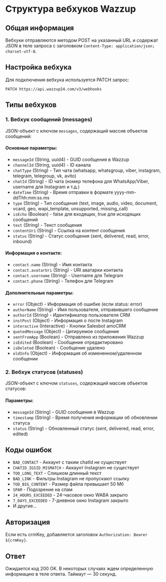 # Структура вебхуков Wazzup

## Общая информация

Вебхуки отправляются методом POST на указанный URL и содержат JSON в теле запроса с заголовком `Content-Type: application/json; charset-utf-8`.

## Настройка вебхука

Для подключения вебхука используется PATCH запрос:
```
PATCH https://api.wazzup24.com/v3/webhooks
```

## Типы вебхуков

### 1. Вебхук сообщений (messages)

JSON-объект с ключом `messages`, содержащий массив объектов сообщений:

#### Основные параметры:
- `messageId` (String, uuid4) - GUID сообщения в Wazzup
- `channelId` (String, uuid4) - ID канала
- `chatType` (String) - Тип чата (whatsapp, whatsgroup, viber, instagram, telegram, telegroup, vk, avito)
- `chatId` (String) - ID чата (номер телефона для WhatsApp/Viber, username для Instagram и т.д.)
- `dateTime` (String) - Время отправки в формате yyyy-mm-ddThh:mm:ss.ms
- `type` (String) - Тип сообщения (text, image, audio, video, document, vcard, geo, wapi_template, unsupported, missing_call)
- `isEcho` (Boolean) - false для входящих, true для исходящих сообщений
- `text` (String) - Текст сообщения
- `contentUri` (String) - Ссылка на контент сообщения
- `status` (String) - Статус сообщения (sent, delivered, read, error, inbound)

#### Информация о контакте:
- `contact.name` (String) - Имя контакта
- `contact.avatarUri` (String) - URI аватарки контакта
- `contact.username` (String) - Username для Telegram
- `contact.phone` (String) - Телефон для Telegram

#### Дополнительные параметры:
- `error` (Object) - Информация об ошибке (если status: error)
- `authorName` (String) - Имя пользователя, отправившего сообщение
- `authorId` (String) - Идентификатор пользователя CRM
- `instPost` (Object) - Информация о посте Instagram
- `interactive` (Interactive) - Кнопки Salesbot amoCRM
- `quotedMessage` (Object) - Цитируемое сообщение
- `sentFromApp` (Boolean) - Отправлено из приложения Wazzup
- `isEdited` (Boolean) - Сообщение отредактировано
- `isDeleted` (Boolean) - Сообщение удалено
- `oldInfo` (Object) - Информация об измененном/удаленном сообщении

### 2. Вебхук статусов (statuses)

JSON-объект с ключом `statuses`, содержащий массив объектов статусов:

#### Параметры:
- `messageId` (String) - GUID сообщения в Wazzup
- `timestamp` (String) - Время получения информации об обновлении статуса
- `status` (String) - Обновленный статус (sent, delivered, read, error, edited)

## Коды ошибок

- `BAD_CONTACT` - Аккаунт с таким chatId не существует
- `CHATID_IGSID_MISMATCH` - Аккаунт Instagram не существует
- `TOO_LONG_TEXT` - Слишком длинный текст
- `BAD_LINK` - Фильтры Instagram не пропускают ссылку
- `TOO_BIG_CONTENT` - Размер файла превышает 50 Мб
- `SPAM` - Подозрение на спам
- `24_HOURS_EXCEEDED` - 24-часовое окно WABA закрыто
- `7_DAYS_EXCEEDED` - 7-дневное окно Instagram закрыто
- И другие...

## Авторизация

Если есть crmKey, добавляется заголовок `Authorization: Bearer ${crmKey}`.

## Ответ

Ожидается код 200 OK. В некоторых случаях ждем определенную информацию в теле ответа. Таймаут — 30 секунд.
